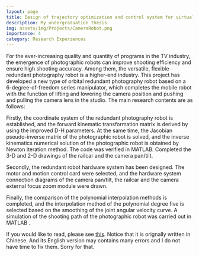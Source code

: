 ```yaml
---
layout: page
title: Design of trajectory optimization and control system for virtual photographic robot based on 6-DOF serial robot
description: My undergraduation thesis
img: assets/img/Projects/CameraRobot.png
importance: 4
category: Research Experiences
---
```


For the ever-increasing quality and quantity of programs in the TV industry,
the emergence of photographic robots can improve shooting efficiency and ensure
high shooting accuracy. Among them, the versatile, flexible redundant
photography robot is a higher-end industry. This project has developed a new
type of orbital redundant photography robot based on a 6-degree-of-freedom
series manipulator, which completes the mobile robot with the function of
lifting and lowering the camera position and pushing and pulling the camera
lens in the studio. The main research contents are as follows:

Firstly, the coordinate system of the redundant photography robot is
established, and the forward kinematic transformation matrix is derived by
using the improved D-H parameters. At the same time, the Jacobian pseudo-inverse
matrix of the photographic robot is solved, and the inverse kinematics numerical
solution of the photographic robot is obtained by Newton iteration method. The
code was verified in MATLAB. Completed the 3-D and 2-D drawings of the railcar
and the camera pan/tilt.

Secondly, the redundant robot hardware system has been designed. The motor
and motion control card were selected, and the hardware system connection
diagrams of the camera pan/tilt, the railcar and the camera external focus zoom
module were drawn.

Finally, the comparison of the polynomial interpolation methods is
completed, and the interpolation method of the polynomial degree five is
selected based on the smoothing of the joint angular velocity curve. A
simulation of the shooting path of the photographic robot was carried out in
MATLAB .

If you would like to read, please see [this](https://drive.google.com/file/d/1DN62gg_latEsRTYYFz42_sJ9zcDHGFzI/view?usp=share_link). Notice that it is orignally written in Chinese. And its English version may contains many errors and I do not have time to fix them. Sorry for that.


<!-- - CO2RR
  - Nat. Commun. 2017, 8, 1, 14675. [[HTML]](https://www.nature.com/articles/ncomms14675) [[PDF]](https://zishengz.github.io/assets/pdf/papers/2017ncomms.pdf)
  - ACS Catal., 2019, 9, 7, 6252-6261. [[HTML]](https://pubs.acs.org/doi/abs/10.1021/acscatal.9b01617) [[PDF]](https://zishengz.github.io/assets/pdf/papers/2019acscatal.pdf)
  - Nat. Energy, 2020, 5, 9, 684-692. [[HTML]](https://www.nature.com/articles/s41560-020-0667-9) [[PDF]](https://zishengz.github.io/assets/pdf/papers/2020natene.pdf)
  - Adv. Energy Mater., 13, 6, 202203603. [[HTML]](https://onlinelibrary.wiley.com/doi/abs/10.1002/aenm.202203603) [[PDF]](https://zishengz.github.io/assets/pdf/papers/2022aem.pdf)
- ORR
  - CCS Chem., 2022, 4, 1, 585-593. [[HTML]](https://doi.org/10.31635/ccschem.021.202000590) [[PDF]](https://zishengz.github.io/assets/pdf/papers/2022ccschem.pdf) -->
  